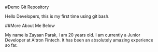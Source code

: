 #Demo Git Repository

Hello Developers, this is my first time using git bash.

##More About Me Below

My name is Zayaan Parak, I am 20 years old. I am currently a Junior Developer at Altron Fintech.
It has been an absolutely amazing experience so far.